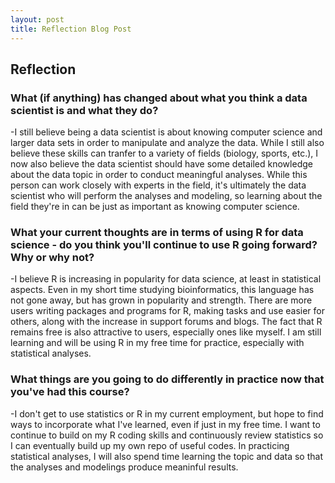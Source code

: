 ```yaml
---
layout: post
title: Reflection Blog Post
---
```


## Reflection

### What (if anything) has changed about what you think a data scientist is and what they do?
-I still believe being a data scientist is about knowing computer science and larger data sets in order to manipulate and analyze the data. While I still also believe these skills can tranfer to a variety of fields (biology, sports, etc.), I now also believe the data scientist should have some detailed knowledge about the data topic in order to conduct meaningful analyses. While this person can work closely with experts in the field, it's ultimately the data scientist who will perform the analyses and modeling, so learning about the field they're in can be just as important as knowing computer science.

### What your current thoughts are in terms of using R for data science - do you think you'll continue to use R going forward?  Why or why not?
-I believe R is increasing in popularity for data science, at least in statistical aspects. Even in my short time studying bioinformatics, this language has not gone away, but has grown in popularity and strength. There are more users writing packages and programs for R, making tasks and use easier for others, along with the increase in support forums and blogs. The fact that R remains free is also attractive to users, especially ones like myself. I am still learning and will be using R in my free time for practice, especially with statistical analyses.

### What things are you going to do differently in practice now that you've had this course?
-I don't get to use statistics or R in my current employment, but hope to find ways to incorporate what I've learned, even if just in my free time. I want to continue to build on my R coding skills and continuously review statistics so I can eventually build up my own repo of useful codes. In practicing statistical analyses, I will also spend time learning the topic and data so that the analyses and modelings produce meaninful results.
